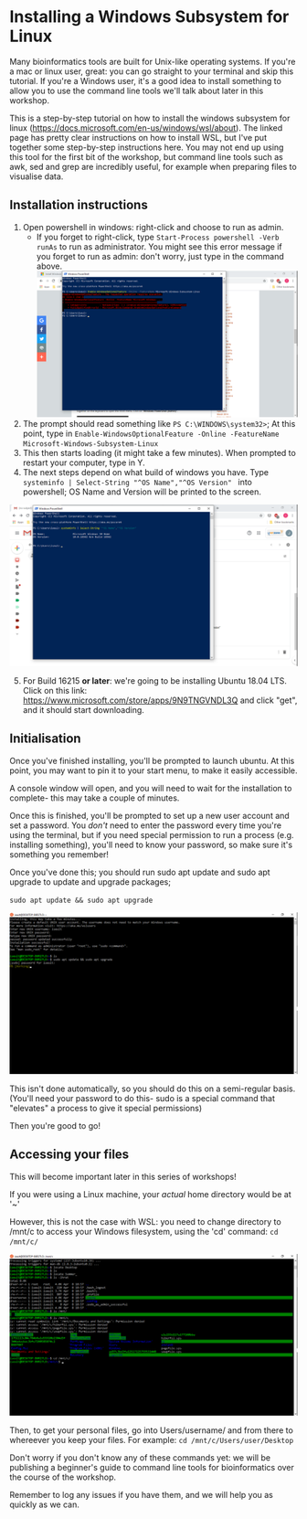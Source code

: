 # Installing a Windows Subsystem for Linux

Many bioinformatics tools are built for Unix-like operating systems. If you're a mac or linux user, great: you can go straight to your terminal and skip this tutorial. If you're a Windows user, it's a good idea to install something to allow you to use the command line tools we'll talk about later in this workshop.

This is a step-by-step tutorial on how to install the windows subsystem for linux (https://docs.microsoft.com/en-us/windows/wsl/about). The linked page has pretty clear instructions on how to install WSL, but I've put together some step-by-step instructions here. You may not end up using this tool for the first bit of the workshop, but command line tools such as awk, sed and grep are incredibly useful, for example when preparing files to visualise data. 

## Installation instructions

1. Open powershell in windows: right-click and choose to run as admin.
   - If you forget to right-click, type `Start-Process powershell -Verb runAs` to run as administrator.
   You might see this error message if you forget to run as admin: don't worry, just type in the command above.
   ![run_as_admin_error_powershell](https://github.com/Genomics-CRT/images/blob/master/error_bc_not_admin.png)
2. The prompt should read something like `PS C:\WINDOWS\system32>`; At this point, type in `Enable-WindowsOptionalFeature -Online -FeatureName Microsoft-Windows-Subsystem-Linux`
3. This then starts loading (it might take a few minutes). When prompted to restart your computer, type in Y.
4. The next steps depend on what build of windows you have. Type `systeminfo | Select-String "^OS Name","^OS Version" ` into powershell; OS Name and Version will be printed to the screen. 

![get_build_number](https://github.com/Genomics-CRT/images/blob/master/how_to_get_buildno.png)

5. For Build 16215 **or later**: we're going to be installing Ubuntu 18.04 LTS. Click on this link: https://www.microsoft.com/store/apps/9N9TNGVNDL3Q and click "get", and it should start downloading.

## Initialisation

Once you've finished installing, you'll be prompted to launch ubuntu. At this point, you may want to pin it to your start menu, to make it easily accessible. 

A console window will open, and you will need to wait for the installation to complete- this may take a couple of minutes. 

Once this is finished, you'll be prompted to set up a new user account and set a password. You *don't* need to enter the password every time you're using the terminal, but if you need special permission to run a process (e.g. installing something), you'll need to know your password, so make sure it's something you remember!

Once you've done this; you should run sudo apt update and sudo apt upgrade to update and upgrade packages; 

`sudo apt update && sudo apt upgrade`

![initialise_ubuntu](https://github.com/Genomics-CRT/images/blob/master/initialise_ubuntu.png)

This isn't done automatically, so you should do this on a semi-regular basis. 
(You'll need your password to do this- sudo is a special command that "elevates" a process to give it special permissions)

Then you're good to go!

## Accessing your files
This will become important later in this series of workshops!

If you were using a Linux machine, your *actual* home directory would be at '~'

However, this is not the case with WSL: you need to change directory to /mnt/c to access your Windows filesystem, using the 'cd' command: `cd /mnt/c/`

![getting_your_files](https://github.com/Genomics-CRT/images/blob/master/wsl_ls_mnt_screenshot.png)

Then, to get your personal files, go into Users/username/ and from there to whereever you keep your files. For example: `cd /mnt/c/Users/user/Desktop`

Don't worry if you don't know any of these commands yet: we will be publishing a beginner's guide to command line tools for bioinformatics over the course of the workshop. 

Remember to log any issues if you have them, and we will help you as quickly as we can. 

